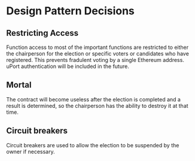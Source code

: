 
# Design Pattern Decisions

## Restricting Access

Function access to most of the important functions are
restricted to either the chairperson for the election or specific
voters or candidates who have registered. This prevents fradulent
voting by a single Ethereum address. uPort authentication will be
included in the future.

## Mortal

The contract will become useless after the election is completed
and a result is determined, so the chairperson has the ability
to destroy it at that time.

## Circuit breakers

Circuit breakers are used to allow the election to 
be suspended by the owner if necessary.

